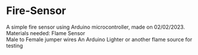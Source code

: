 # Fire-Sensor
A simple fire sensor using Arduino microcontroller, made on 02/02/2023.
Materials needed: 
Flame Sensor  
Male to Female jumper wires 
An Arduino
Lighter or another flame source for testing

